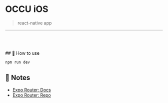 # OCCU iOS

> react-native app

<hr/>

<br>
<br>
<br>
## 🚀 How to use

```sh
npm run dev
```

## 📝 Notes

- [Expo Router: Docs](https://expo.github.io/router)
- [Expo Router: Repo](https://github.com/expo/router)
